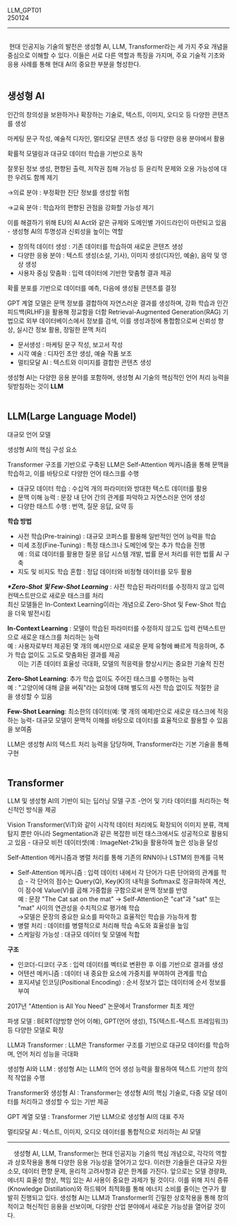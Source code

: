 LLM_GPT01  
250124  

---
<br>
 현대 인공지능 기술의 발전은 생성형 AI, LLM, Transformer라는 세 가지 주요 개념을 중심으로 이해할 수 있다. 이들은 서로 다른 역할과 특징을 가지며, 주요 기술적 기초와 응용 사례를 통해 현대 AI의 중요한 부분을 형성한다.
<br><br>  

## **생성형 AI**

인간의 창의성을 보완하거나 확장하는 기술로, 텍스트, 이미지, 오디오 등 다양한 콘텐츠를 생성

마케팅 문구 작성, 예술적 디자인, 멀티모달 콘텐츠 생성 등 다양한 응용 분야에서 활용

확률적 모델링과 대규모 데이터 학습을 기반으로 동작

잘못된 정보 생성, 편향된 출력, 저작권 침해 가능성 등 윤리적 문제와 오용 가능성에 대한 우려도 함께 제기

→의료 분야 : 부정확한 진단 정보를 생성할 위험

→교육 분야 : 학습자의 편향된 관점을 강화할 가능성 제기

이를 해결하기 위해 EU의 AI Act와 같은 규제와 도메인별 가이드라인이 마련되고 있음 - 생성형 AI의 투명성과 신뢰성을 높이는 역할

-   창의적 데이터 생성 : 기존 데이터를 학습하여 새로운 콘텐츠 생성
-   다양한 응용 분야 : 텍스트 생성(소설, 기사), 이미지 생성(디자인, 예술), 음악 및 영상 생성
-   사용자 중심 맞춤화 : 입력 데이터에 기반한 맞춤형 결과 제공

확률 분포를 기반으로 데이터를 예측, 다음에 생성될 콘텐츠를 결정

GPT 계열 모델은 문맥 정보를 결합하여 자연스러운 결과를 생성하며, 강화 학습과 인간 피드백(RLHF)을 활용해 정교함을 더함 Retrieval-Augmented Generation(RAG) 기법으로 외부 데이터베이스에서 정보를 검색, 이를 생성과정에 통합함으로써 신뢰성 향상, 실시간 정보 활용, 정밀한 문맥 처리

-   문서생성 : 마케팅 문구 작성, 보고서 작성
-   시각 예술 : 디자인 초안 생성, 예술 작품 보조
-   멀티모달 AI : 텍스트와 이미지를 결합한 콘텐츠 생성

생성형 AI는 다양한 응용 분야를 포함하며, 생성형 AI 기술의 핵심적인 언어 처리 능력을 뒷받침하는 것이 **LLM**
<br><br>  


## **LLM(Large Language Model)**

대규모 언어 모델

생성형 AI의 핵심 구성 요소

Transformer 구조를 기반으로 구축된 LLM은 Self-Attention 메커니즘을 통해 문맥을 학습하고, 이를 바탕으로 다양한 언어 태스크를 수행

-   대규모 데이터 학습 : 수십억 개의 파라미터와 방대한 텍스트 데이터를 활용
-   문맥 이해 능력 : 문장 내 단어 간의 관계를 파악하고 자연스러운 언어 생성
-   다양한 태스트 수행 : 번역, 질문 응답, 요약 등

**학습 방법**

-   사전 학습(Pre-training) : 대규모 코퍼스를 활용해 일반적인 언어 능력을 학습
-   미세 조정(Fine-Tuning) : 특정 태스크나 도메인에 맞는 추가 학습을 진행  
    예 : 의료 데이터를 활용한 질문 응답 시스템 개발, 법률 문서 처리를 위한 법률 AI 구축
-   지도 및 비지도 학습 혼합 : 정답 데이터와 비정형 데이터를 모두 활용

_**\*Zero-Shot 및 Few-Shot Learning**_ : 사전 학습된 파라미터를 수정하지 않고 입력 컨텍스트만으로 새로운 태스크를 처리  
최신 모델들은 In-Context Learning이라는 개념으로 Zero-Shot 및 Few-Shot 학습을 더욱 발전시킴

**In-Context Learning** : 모델이 학습된 파라미터를 수정하지 않고도 입력 컨텍스트만으로 새로운 태스크를 처리하는 능력    
예 : 사용자로부터 제공된 몇 개의 예시만으로 새로운 문제 유형에 빠르게 적응하며, 추가 학습 없이도 고도로 맞춤화된 결과를 제공    
      이는 기존 데이터 효율성 극대화, 모델의 적응력을 향상시키는 중요한 기술적 진전  

**Zero-Shot Learning**: 추가 학습 없이도 주어진 태스크를 수행하는 능력    
예 : "고양이에 대해 글을 써줘"라는 요청에 대해 별도의 사전 학습 없이도 적절한 글을 생성할 수 있음  

**Few-Shot Learning**: 최소한의 데이터(예: 몇 개의 예제)만으로 새로운 태스크에 적응하는 능력- 대규모 모델이 문맥적 이해를 바탕으로 데이터를 효율적으로 활용할 수 있음을 보여줌

LLM은 생성형 AI의 텍스트 처리 능력을 담당하며, Transformer라는 기본 기술을 통해 구현
<br><br>  


## **Transformer**

LLM 및 생성형 AI의 기반이 되는 딥러닝 모델 구조 -언어 및 기타 데이터를 처리하는 혁신적인 방식을 제공

Vision Transformer(ViT)와 같이 시각적 데이터 처리에도 확장되어 이미지 분류, 객체 탐지 뿐만 아니라 Segmentation과 같은 복잡한 비전 태스크에서도 성공적으로 활용되고 있음 - 대규모 비전 데이터셋(예 : ImageNet-21k)을 활용하여 높은 성능을 달성

Self-Attention 메커니즘과 병렬 처리를 통해 기존의 RNN이나 LSTM의 한계를 극복

-   Self-Attention 메커니즘 : 입력 데이터 내에서 각 단어가 다른 단어와의 관계를 학습 - 각 단어의 점수는 Query(Q), Key(K)의 내적을 Softmax로 정규화하여 계산, 이 점수에 Value(V)를 곱해 가중합을 구함으로써 문맥 정보를 반영  
    예 : 문장 "The Cat sat on the mat" -> Self-Attention은 "cat"과 "sat" 또는 "mat" 사이의 연관성을 수치적으로 평가해 학습   
    →모델은 문장의 중요한 요소를 파악하고 효율적인 학습을 가능하게 함
-   병렬 처리 : 데이터를 병렬적으로 처리해 학습 속도와 효율성을 높임
-   스케일링 가능성 : 대규모 데이터 및 모델에 적합

**구조**

-   인코더-디코더 구조 : 입력 데이터를 벡터로 변환한 후 이를 기반으로 결과를 생성
-   어텐션 메커니즘 : 데이터 내 중요한 요소에 가중치를 부여하여 관계를 학습
-   포지셔널 인코딩(Positional Encoding) : 순서 정보가 없는 데이터에 순서 정보를 부여

2017년 "Attention is All You Need" 논문에서 Transformer 최초 제안

파생 모델 : BERT(양방향 언어 이해), GPT(언어 생성), T5(텍스트-텍스트 프레임워크) 등 다양한 모델로 확장

LLM과 Transformer : LLM은 Transformer 구조를 기반으로 대규모 데이터를 학습하며, 언어 처리 성능을 극대화

생성형 AI와 LLM : 생성형 AI는 LLM의 언어 생성 능력을 활용하여 텍스트 기반의 창의적 작업을 수행

Transformer와 생성형 AI : Transformer는 생성형 AI의 핵심 기술로, 다중 모달 데이터를 처리하고 생성할 수 있는 기반 제공

GPT 계열 모델 : Transformer 기반 LLM으로 생성형 AI의 대표 주자

멀티모달 AI : 텍스트, 이미지, 오디오 데이터를 통합적으로 처리하는 AI 모델

---

 <p style="text-indent: 1em;">생성형 AI, LLM, Transformer는 현대 인공지능 기술의 핵심 개념으로, 각각의 역할과 상호작용을 통해 다양한 응용 가능성을 열어가고 있다. 이러한 기술들은 대규모 자원 소모, 데이터 편향 문제, 윤리적 고려사항과 같은 한계를 가진다. 앞으로는 모델 경량화, 에너지 효율성 향상, 책임 있는 AI 사용이 중요한 과제가 될 것이다. 이를 위해 지식 증류(Knowledge Distillation)와 하드웨어 최적화를 통해 에너지 소비를 줄이는 연구가 활발히 진행되고 있다. 생성형 AI는 LLM과 Transformer의 긴밀한 상호작용을 통해 창의적이고 혁신적인 응용을 선보이며, 다양한 산업 분야에서 새로운 가능성을 열어갈 것이다.</p>